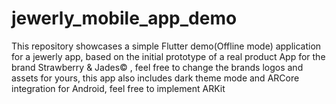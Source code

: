# jewerly_mobile_app_demo
This repository showcases a simple Flutter demo(Offline mode) application for a jewerly app, based on the initial prototype of a real product App for the brand Strawberry &amp; Jades© , feel free to change the brands logos and assets for yours,  this app also includes dark theme mode and ARCore integration for Android, feel free to implement ARKit
